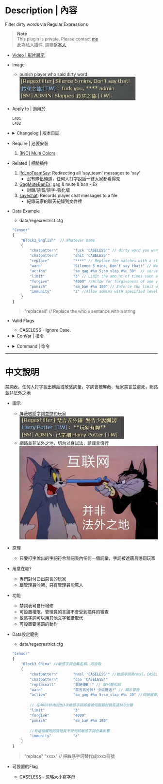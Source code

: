 # Description | 內容
Filter dirty words via Regular Expressions

> __Note__ <br/>
This plugin is private, Please contact [me](https://github.com/fbef0102/Game-Private_Plugin#私人插件列表-private-plugins-list)<br/>
此為私人插件, 請聯繫[本人](https://github.com/fbef0102/Game-Private_Plugin#私人插件列表-private-plugins-list)

* [Video | 影片展示](https://youtu.be/XQqzDsdo55o)

* Image
	* punish player who said dirty word
    <br/>![sm_regexfilter_1](image/sm_regexfilter_1.jpg)

* Apply to | 適用於
    ```
    L4D1
    L4D2
    ```

* <details><summary>Changelog | 版本日誌</summary>

    ```php
    //Twilight Suzuka @ 2009
    //Harry @ 2022
    ```
	* v1.3
	    * Remake Code
        * Add "replaceall" option
        * Fix memory leak
    * v1.2
        * [By Twilight Suzuka](https://forums.alliedmods.net/showthread.php?t=71867)
</details>

* Require | 必要安裝
	1. [[INC] Multi Colors](https://github.com/fbef0102/L4D1_2-Plugins/releases/tag/Multi-Colors)

* Related | 相關插件
    1. [lfd_noTeamSay](https://github.com/fbef0102/L4D1_2-Plugins/tree/master/lfd_noTeamSay): Redirecting all 'say_team' messages to 'say'
        * 沒有隊伍頻道，任何人打字說話一律大家都看得見
    2. [GagMuteBanEx](https://github.com/fbef0102/L4D1_2-Plugins/tree/master/GagMuteBanEx): gag & mute & ban - Ex
        * 封鎖/禁音/禁字-強化版
    3. [savechat](https://github.com/fbef0102/L4D1_2-Plugins/tree/master/savechat): Records player chat messages to a file
        * 紀錄玩家的聊天紀錄到文件裡

* Data Example
	* data/regexrestrict.cfg
	```php
    "Censor"
    {
        "Block2_English"  // Whatever name
        {
            "chatpattern"		"fuck 'CASELESS'" // dirty word you want to ban, CASELESS is flag, which means ignore Case
            "chatpattern"		"shit 'CASELESS'"
            "replace"			"****" // Replace the matches with a string
            "warn"				"Silence 5 mins, Don't say that!" // Warn the client they are violating the matching rules
            "action"			"sm_gag #%u 5;sm_slap #%u 30"  // server executes an RCON command, to see more cmds: https://wiki.alliedmods.net/Admin_commands_(sourcemod)#Basic_Commands
            "limit"				"3" // Limit the amount of times such a pattern may be spoken
            "forgive"			"4000" //Allow for forgiveness of one violation every x seconds
            "punish"			"sm_ban #%u 180" // Enforce the limit with a punishment RCON command
            "immunity"          "z" //Allow admins with specified levels to be immune
        }	
    }
	```
    > "replaceall" // Replace the whole sentance with a string

* Valid Flags
    * CASELESS - Ignore Case.

* <details><summary>ConVar | 指令</summary>

	* cfg/sourcemod/sm_regexfilter.cfg
		```php
        // If 1, REGEXFILTER Enabled
        regexfilter_enable "1"

        // If 1, Remove all whitespace
        regexfilter_remove_white_space "0"
		```
</details>

* <details><summary>Command | 命令</summary>

	None
</details>

- - - -
# 中文說明
禁詞表，任何人打字說出髒話或敏感詞彙，字詞會被屏蔽、玩家禁言並處死，網路並非法外之地

* 圖示
	* 屏蔽敏感字詞並懲罰玩家
    <br/>![sm_regexfilter_1_zho](image/zho/sm_regexfilter_1_zho.jpg)
	* 網路並非法外之地，切勿以身試法，請謹言慎行
    <br/>![sm_regexfilter_2_zho](image/zho/sm_regexfilter_2_zho.jpg)

* 原理
    * 只要打字說出的字詞符合禁詞表內任何一個詞彙，字詞被遮蔽且懲罰玩家

* 用意在哪?
    * 專門對付口出惡言的玩家
    * 跟管理員吵架，只有管理員能罵人

* 功能
    * 禁詞表可自行增修
    * 可設置權限，管理員的言論不會受到插件的審查
    * 敏感字詞可以用其他文字和諧取代
    * 可設置要懲罰的動作

* Data設定範例
	* data/regexrestrict.cfg
	```php
    "Censor"
    {
        "Block3_China" //敏感字詞合集名稱，可自取
        {
            "chatpattern"		"nmsl 'CASELESS'" //敏感字詞為nmsl，CASELESS是Flag，意思是忽略大小寫
            "chatpattern"		"cao 'CASELESS'"
            "replaceall"		"我是傻B！" // 取代整句話
            "warn"				"禁言五分钟! 少说脏话!" // 顯示警告
            "action"			"sm_gag #%u 5;sm_slap #%u 30" //伺服器會採取的命令動作，此處命令為禁言五分鐘且巴掌30滴傷害，想看更多命令：https://wiki.alliedmods.net/Admin_commands_(sourcemod)

            // 在4000秒內說出3次敏感字詞將會被伺服器封鎖長達180分鐘
            "limit"				"3"
            "forgive"			"4000"
            "punish"			"sm_ban #%u 180"

            //有這個權限的管理員不受到該敏感字詞合集影響
            "immunity"          "z"
        }	
    }
	```
    > "replace" "xxxx" // 把敏感字詞替代成xxxx符號 <br/>

* 可設置的Flag
    * CASELESS - 忽略大小寫字母

